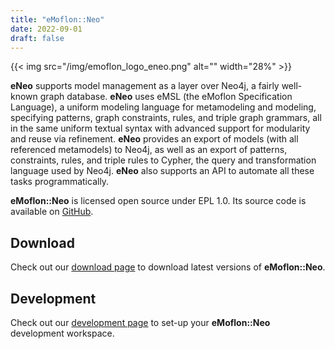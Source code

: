 ```yaml
---
title: "eMoflon::Neo"
date: 2022-09-01
draft: false
---
```


<!-- Copy-pasted from the old eMoflon webpage -->
{{< img src="/img/emoflon_logo_eneo.png" alt="" width="28%" >}}

**eNeo** supports model management as a layer over Neo4j, a fairly well-known graph database.
**eNeo** uses eMSL (the eMoflon Specification Language), a uniform modeling language for metamodeling and modeling, specifying patterns, graph constraints, rules, and triple graph grammars, all in the same uniform textual syntax with advanced support for modularity and reuse via refinement.
**eNeo** provides an export of models (with all referenced metamodels) to Neo4j, as well as an export of patterns, constraints, rules, and triple rules to Cypher, the query and transformation language used by Neo4j.
**eNeo** also supports an API to automate all these tasks programmatically.

<!-- The image has a slightly larger size compared to IBeX. -->

**eMoflon::Neo** is licensed open source under EPL 1.0.
Its source code is available on [GitHub](https://github.com/eMoflon/emoflon-neo).


## Download

Check out our [download page](../download#emoflonneo) to download latest versions of **eMoflon::Neo**.


## Development

Check out our [development page](../dev#emoflonneo) to set-up your **eMoflon::Neo** development workspace.
